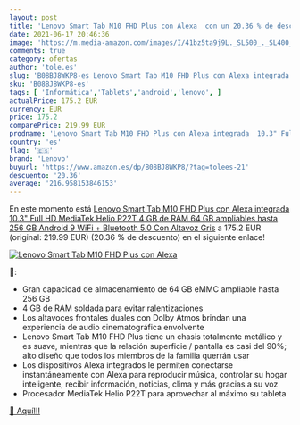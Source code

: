 ```yaml
---
layout: post
title: 'Lenovo Smart Tab M10 FHD Plus con Alexa  con un 20.36 % de descuento'
date: 2021-06-17 20:46:36
image: 'https://m.media-amazon.com/images/I/41bz5ta9j9L._SL500_._SL400_.jpg'
comments: true
category: ofertas
author: 'tole.es'
slug: 'B08BJ8WKP8-es Lenovo Smart Tab M10 FHD Plus con Alexa integrada 10.3"...'
sku: 'B08BJ8WKP8-es'
tags: [ 'Informática','Tablets','android','lenovo', ]
actualPrice: 175.2 EUR
currency: EUR
price: 175.2
comparePrice: 219.99 EUR
prodname: 'Lenovo Smart Tab M10 FHD Plus con Alexa integrada  10.3" Full HD  MediaTek Helio P22T  4 GB de RAM  64 GB ampliables hasta 256 GB  Android 9  WiFi + Bluetooth 5.0  Con Altavoz  Gris'
country: 'es'
flag: '🇪🇸'
brand: 'Lenovo'
buyurl: 'https://www.amazon.es/dp/B08BJ8WKP8/?tag=tolees-21'
descuento: '20.36'
average: '216.958153846153'
---
```


En este momento está [Lenovo Smart Tab M10 FHD Plus con Alexa integrada  10.3" Full HD  MediaTek Helio P22T  4 GB de RAM  64 GB ampliables hasta 256 GB  Android 9  WiFi + Bluetooth 5.0  Con Altavoz  Gris](https://www.amazon.es/dp/B08BJ8WKP8/?tag=tolees-21) a 175.2 EUR (original: 219.99 EUR) (20.36 %  de descuento) en el siguiente enlace!

[![Lenovo Smart Tab M10 FHD Plus con Alexa ](https://m.media-amazon.com/images/I/41bz5ta9j9L._SL500_._SL400_.jpg)](https://www.amazon.es/dp/B08BJ8WKP8/?tag=tolees-21)

🔎:

- Gran capacidad de almacenamiento de 64 GB eMMC ampliable hasta 256 GB
- 4 GB de RAM soldada para evitar ralentizaciones
- Los altavoces frontales duales con Dolby Atmos brindan una experiencia de audio cinematográfica envolvente
- Lenovo Smart Tab M10 FHD Plus tiene un chasis totalmente metálico y es suave, mientras que la relación superficie / pantalla es casi del 90%; alto diseño que todos los miembros de la familia querrán usar
- Los dispositivos Alexa integrados le permiten conectarse instantáneamente con Alexa para reproducir música, controlar su hogar inteligente, recibir información, noticias, clima y más gracias a su voz
- Procesador MediaTek Helio P22T para aprovechar al máximo su tableta

[🛒 Aquí!!!](https://www.amazon.es/dp/B08BJ8WKP8/?tag=tolees-21)
